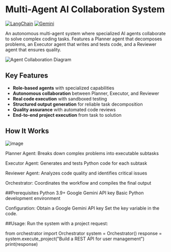 # Multi-Agent AI Collaboration System

[![LangChain](https://img.shields.io/badge/LangChain-0.2.0-green)]()
[![Gemini](https://img.shields.io/badge/Google%20Gemini-1.5%20Flash-blueviolet)]()

An autonomous multi-agent system where specialized AI agents collaborate to solve complex coding tasks. Features a Planner agent that decomposes problems, an Executor agent that writes and tests code, and a Reviewer agent that ensures quality.

![Agent Collaboration Diagram](https://via.placeholder.com/800x400?text=Agent+Collaboration+Diagram)

## Key Features

- **Role-based agents** with specialized capabilities
- **Autonomous collaboration** between Planner, Executor, and Reviewer
- **Real code execution** with sandboxed testing
- **Structured output generation** for reliable task decomposition
- **Quality assurance** with automated code reviews
- **End-to-end project execution** from task to solution

## How It Works

![image](https://github.com/user-attachments/assets/b059a466-0a59-4351-89ce-eb98d7c5bd86)


Planner Agent: Breaks down complex problems into executable subtasks

Executor Agent: Generates and tests Python code for each subtask

Reviewer Agent: Analyzes code quality and identifies critical issues

Orchestrator: Coordinates the workflow and compiles the final output


##Prerequisites
Python 3.9+
Google Gemini API key
Basic Python development environment

Configuration:
Obtain a Google Gemini API key
Set the key variable in the code.

##Usage:
Run the system with a project request:

from orchestrator import Orchestrator
system = Orchestrator()
response = system.execute_project("Build a REST API for user management")
print(response)

